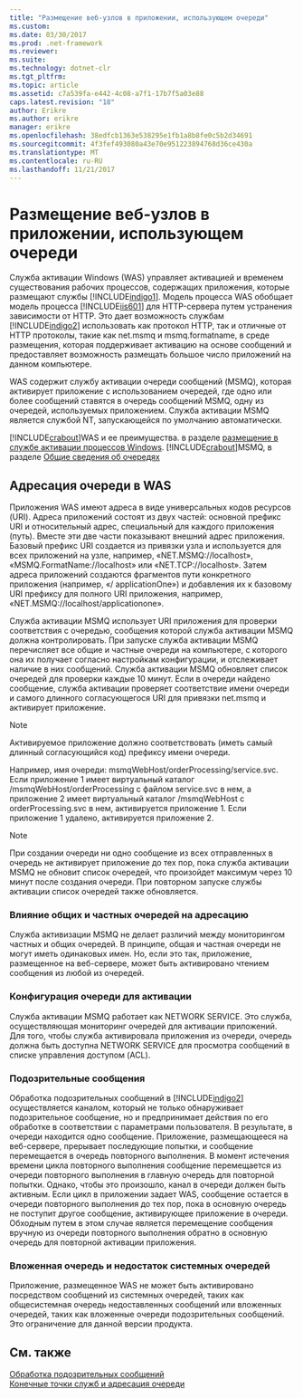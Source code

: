 ```yaml
---
title: "Размещение веб-узлов в приложении, использующем очереди"
ms.custom: 
ms.date: 03/30/2017
ms.prod: .net-framework
ms.reviewer: 
ms.suite: 
ms.technology: dotnet-clr
ms.tgt_pltfrm: 
ms.topic: article
ms.assetid: c7a539fa-e442-4c08-a7f1-17b7f5a03e88
caps.latest.revision: "18"
author: Erikre
ms.author: erikre
manager: erikre
ms.openlocfilehash: 38edfcb1363e538295e1fb1a8b8fe0c5b2d34691
ms.sourcegitcommit: 4f3fef493080a43e70e951223894768d36ce430a
ms.translationtype: MT
ms.contentlocale: ru-RU
ms.lasthandoff: 11/21/2017
---
```

# <a name="web-hosting-a-queued-application"></a>Размещение веб-узлов в приложении, использующем очереди
Служба активации Windows (WAS) управляет активацией и временем существования рабочих процессов, содержащих приложения, которые размещают службы [!INCLUDE[indigo1](../../../../includes/indigo1-md.md)]. Модель процесса WAS обобщает модель процесса [!INCLUDE[iis601](../../../../includes/iis601-md.md)] для HTTP-сервера путем устранения зависимости от HTTP. Это дает возможность службам [!INCLUDE[indigo2](../../../../includes/indigo2-md.md)] использовать как протокол HTTP, так и отличные от HTTP протоколы, такие как net.msmq и msmq.formatname, в среде размещения, которая поддерживает активацию на основе сообщений и предоставляет возможность размещать большое число приложений на данном компьютере.  
  
 WAS содержит службу активации очереди сообщений (MSMQ), которая активирует приложение с использованием очередей, где одно или более сообщений ставятся в очередь сообщений MSMQ, одну из очередей, используемых приложением. Служба активации MSMQ является службой NT, запускающейся по умолчанию автоматически.  
  
 [!INCLUDE[crabout](../../../../includes/crabout-md.md)]WAS и ее преимущества. в разделе [размещение в службе активации процессов Windows](../../../../docs/framework/wcf/feature-details/hosting-in-windows-process-activation-service.md). [!INCLUDE[crabout](../../../../includes/crabout-md.md)]MSMQ, в разделе [Общие сведения об очередях](../../../../docs/framework/wcf/feature-details/queues-overview.md)  
  
## <a name="queue-addressing-in-was"></a>Адресация очереди в WAS  
 Приложения WAS имеют адреса в виде универсальных кодов ресурсов (URI). Адреса приложений состоят из двух частей: основной префикс URI и относительный адрес, специальный для каждого приложения (путь). Вместе эти две части показывают внешний адрес приложения. Базовый префикс URI создается из привязки узла и используется для всех приложений на узле, например, «NET.MSMQ://localhost», «MSMQ.FormatName://localhost» или «NET.TCP://localhost». Затем адреса приложений создаются фрагментов пути конкретного приложения (например, «/ applicationOne») и добавления их к базовому URI префиксу для полного URI приложения, например, «NET.MSMQ://localhost/applicationone».  
  
 Служба активации MSMQ использует URI приложения для проверки соответствия с очередью, сообщения которой служба активации MSMQ должна контролировать. При запуске служба активации MSMQ перечисляет все общие и частные очереди на компьютере, с которого она их получает согласно настройкам конфигурации, и отслеживает наличие в них сообщений. Служба активации MSMQ обновляет список очередей для проверки каждые 10 минут. Если в очереди найдено сообщение, служба активации проверяет соответствие имени очереди и самого длинного согласующегося URI для привязки net.msmq и активирует приложение.  
  
> [!NOTE]
>  Активируемое приложение должно соответствовать (иметь самый длинный согласующийся код) префиксу имени очереди.  
  
 Например, имя очереди: msmqWebHost/orderProcessing/service.svc. Если приложение 1 имеет виртуальный каталог /msmqWebHost/orderProcessing с файлом service.svc в нем, а приложение 2 имеет виртуальный каталог /msmqWebHost с orderProcessing.svc в нем, активируется приложение 1. Если приложение 1 удалено, активируется приложение 2.  
  
> [!NOTE]
>  При создании очереди ни одно сообщение из всех отправленных в очередь не активирует приложение до тех пор, пока служба активации MSMQ не обновит список очередей, что произойдет максимум через 10 минут после создания очереди. При повторном запуске службы активации список очередей также обновляется.  
  
### <a name="the-effect-of-private-and-public-queues-on-addressing"></a>Влияние общих и частных очередей на адресацию  
 Служба активизации MSMQ не делает различий между мониторингом частных и общих очередей. В принципе, общая и частная очереди не могут иметь одинаковых имен. Но, если это так, приложение, размещенное на веб-сервере, может быть активировано чтением сообщения из любой из очередей.  
  
### <a name="queue-configuration-for-activation"></a>Конфигурация очереди для активации  
 Служба активации MSMQ работает как NETWORK SERVICE. Это служба, осуществляющая мониторинг очередей для активации приложений. Для того, чтобы служба активировала приложения из очереди, очередь должна быть доступна NETWORK SERVICE для просмотра сообщений в списке управления доступом (ACL).  
  
### <a name="poison-messaging"></a>Подозрительные сообщения  
 Обработка подозрительных сообщений в [!INCLUDE[indigo2](../../../../includes/indigo2-md.md)] осуществляется каналом, который не только обнаруживает подозрительное сообщение, но и предпринимает действия по его обработке в соответствии с параметрами пользователя. В результате, в очереди находится одно сообщение. Приложение, размещающееся на веб-сервере, прерывает последующие попытки, и сообщение перемещается в очередь повторного выполнения. В момент истечения времени цикла повторного выполнения сообщение перемещается из очереди повторного выполнения в главную очередь для повторной попытки. Однако, чтобы это произошло, канал в очереди должен быть активным. Если цикл в приложении задает WAS, сообщение остается в очереди повторного выполнения до тех пор, пока в основную очередь не поступит другое сообщение, активирующее приложение в очереди. Обходным путем в этом случае является перемещение сообщения вручную из очереди повторного выполнения обратно в основную очередь для повторной активации приложения.  
  
### <a name="subqueue-and-system-queue-caveat"></a>Вложенная очередь и недостаток системных очередей  
 Приложение, размещенное WAS не может быть активировано посредством сообщений из системных очередей, таких как общесистемная очередь недоставленных сообщений или вложенных очередей, таких как вложенные очереди подозрительных сообщений. Это ограничение для данной версии продукта.  
  
## <a name="see-also"></a>См. также  
 [Обработка подозрительных сообщений](../../../../docs/framework/wcf/feature-details/poison-message-handling.md)  
 [Конечные точки служб и адресация очереди](../../../../docs/framework/wcf/feature-details/service-endpoints-and-queue-addressing.md)
